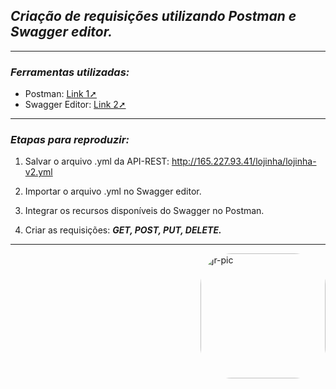 ## _Criação de requisições utilizando Postman e Swagger editor._
***
### _Ferramentas utilizadas:_ 

- Postman: [Link 1➚](https://www.postman.com)
- Swagger Editor: [Link 2➚](https://editor.swagger.io)
***
### _Etapas para reproduzir:_ 

1. Salvar o arquivo .yml da API-REST: http://165.227.93.41/lojinha/lojinha-v2.yml

2. Importar o arquivo .yml no Swagger editor.

3. Integrar os recursos disponíveis do Swagger no Postman.

4. Criar as requisições: **_GET, POST, PUT, DELETE._** 

***
<img align="right" alt="jr-pic" height="200" style="border-radius:50px;" src="https://user-images.githubusercontent.com/110427773/194069922-0be25680-1468-4d28-8b93-3777447d2b04.PNG">

